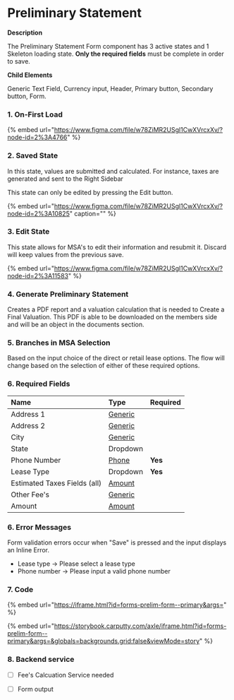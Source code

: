 # Preliminary Statement

**Description**

The Preliminary Statement Form component has 3 active states and 1 Skeleton loading state. **Only the required fields** must be complete in order to save.

**Child Elements**

Generic Text Field, Currency input, Header, Primary button, Secondary button, Form.

### 1. On-First Load

{% embed url="https://www.figma.com/file/w78ZiMR2USgl1CwXVrcxXv/?node-id=2%3A4766" %}

### 2. Saved State 

In this state, values are submitted and calculated. For instance, taxes are generated and sent to the Right Sidebar

 This state can only be edited by pressing the Edit button.

{% embed url="https://www.figma.com/file/w78ZiMR2USgl1CwXVrcxXv/?node-id=2%3A10825" caption="" %}

### 3. Edit State

This state allows for MSA's to edit their information and resubmit it. Discard will keep values from the previous save.

{% embed url="https://www.figma.com/file/w78ZiMR2USgl1CwXVrcxXv/?node-id=2%3A11583" %}

### 4. Generate Preliminary Statement

Creates a PDF report and a valuation calculation that is needed to Create a Final Valuation. This PDF is able to be downloaded on the members side and will be an object in the documents section.

### 5. Branches in MSA Selection

Based on the input choice of the direct or retail lease options. The flow will change based on the selection of either of these required options.

### 6. Required Fields

| Name | Type | Required |
| :--- | :--- | :--- |
| Address 1 | [Generic](../../../input/text-field.md) |  |
| Address 2 | [Generic](../../../input/text-field.md) |  |
| City | [Generic](../../../input/text-field.md) |  |
| State | Dropdown |  |
|  Phone Number | [Phone](../../../input/phone-number.md) | **Yes** |
|  Lease Type | Dropdown | **Yes** |
| Estimated Taxes Fields \(all\) | [Amount](../../../input/currency-input.md) |  |
| Other Fee's | [Generic](../../../input/text-field.md) |  |
| Amount | [Amount](../../../input/currency-input.md) |  |

### 6. Error Messages

Form validation errors occur when "Save" is pressed and the input displays an Inline Error. 

* Lease type -&gt; Please select a lease type
* Phone number -&gt; Please input a valid phone number

### 7. Code

{% embed url="https://iframe.html?id=forms-prelim-form--primary&args=" %}

{% embed url="https://storybook.carputty.com/axle/iframe.html?id=forms-prelim-form--primary&args=&globals=backgrounds.grid:false&viewMode=story" %}

### 8. Backend service

* [ ] Fee's Calcuation Service needed
* [ ] Form output 



